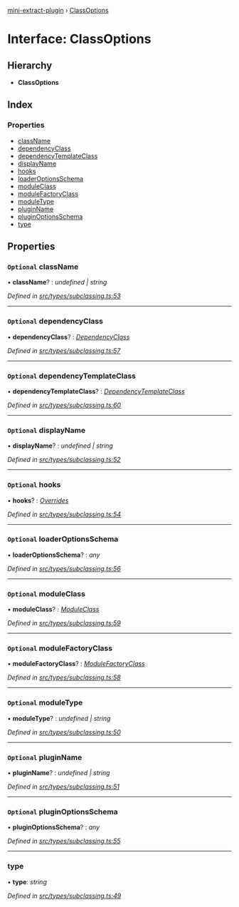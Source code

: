 [mini-extract-plugin](../README.md) › [ClassOptions](classoptions.md)

# Interface: ClassOptions

## Hierarchy

* **ClassOptions**

## Index

### Properties

* [className](classoptions.md#optional-classname)
* [dependencyClass](classoptions.md#optional-dependencyclass)
* [dependencyTemplateClass](classoptions.md#optional-dependencytemplateclass)
* [displayName](classoptions.md#optional-displayname)
* [hooks](classoptions.md#optional-hooks)
* [loaderOptionsSchema](classoptions.md#optional-loaderoptionsschema)
* [moduleClass](classoptions.md#optional-moduleclass)
* [moduleFactoryClass](classoptions.md#optional-modulefactoryclass)
* [moduleType](classoptions.md#optional-moduletype)
* [pluginName](classoptions.md#optional-pluginname)
* [pluginOptionsSchema](classoptions.md#optional-pluginoptionsschema)
* [type](classoptions.md#type)

## Properties

### `Optional` className

• **className**? : *undefined | string*

*Defined in [src/types/subclassing.ts:53](https://github.com/JuroOravec/mini-extract-plugin/blob/b97da5f/src/types/subclassing.ts#L53)*

___

### `Optional` dependencyClass

• **dependencyClass**? : *[DependencyClass](../README.md#dependencyclass)*

*Defined in [src/types/subclassing.ts:57](https://github.com/JuroOravec/mini-extract-plugin/blob/b97da5f/src/types/subclassing.ts#L57)*

___

### `Optional` dependencyTemplateClass

• **dependencyTemplateClass**? : *[DependencyTemplateClass](../README.md#dependencytemplateclass)*

*Defined in [src/types/subclassing.ts:60](https://github.com/JuroOravec/mini-extract-plugin/blob/b97da5f/src/types/subclassing.ts#L60)*

___

### `Optional` displayName

• **displayName**? : *undefined | string*

*Defined in [src/types/subclassing.ts:52](https://github.com/JuroOravec/mini-extract-plugin/blob/b97da5f/src/types/subclassing.ts#L52)*

___

### `Optional` hooks

• **hooks**? : *[Overrides](../README.md#overrides)*

*Defined in [src/types/subclassing.ts:54](https://github.com/JuroOravec/mini-extract-plugin/blob/b97da5f/src/types/subclassing.ts#L54)*

___

### `Optional` loaderOptionsSchema

• **loaderOptionsSchema**? : *any*

*Defined in [src/types/subclassing.ts:56](https://github.com/JuroOravec/mini-extract-plugin/blob/b97da5f/src/types/subclassing.ts#L56)*

___

### `Optional` moduleClass

• **moduleClass**? : *[ModuleClass](../README.md#moduleclass)*

*Defined in [src/types/subclassing.ts:59](https://github.com/JuroOravec/mini-extract-plugin/blob/b97da5f/src/types/subclassing.ts#L59)*

___

### `Optional` moduleFactoryClass

• **moduleFactoryClass**? : *[ModuleFactoryClass](../README.md#modulefactoryclass)*

*Defined in [src/types/subclassing.ts:58](https://github.com/JuroOravec/mini-extract-plugin/blob/b97da5f/src/types/subclassing.ts#L58)*

___

### `Optional` moduleType

• **moduleType**? : *undefined | string*

*Defined in [src/types/subclassing.ts:50](https://github.com/JuroOravec/mini-extract-plugin/blob/b97da5f/src/types/subclassing.ts#L50)*

___

### `Optional` pluginName

• **pluginName**? : *undefined | string*

*Defined in [src/types/subclassing.ts:51](https://github.com/JuroOravec/mini-extract-plugin/blob/b97da5f/src/types/subclassing.ts#L51)*

___

### `Optional` pluginOptionsSchema

• **pluginOptionsSchema**? : *any*

*Defined in [src/types/subclassing.ts:55](https://github.com/JuroOravec/mini-extract-plugin/blob/b97da5f/src/types/subclassing.ts#L55)*

___

###  type

• **type**: *string*

*Defined in [src/types/subclassing.ts:49](https://github.com/JuroOravec/mini-extract-plugin/blob/b97da5f/src/types/subclassing.ts#L49)*
